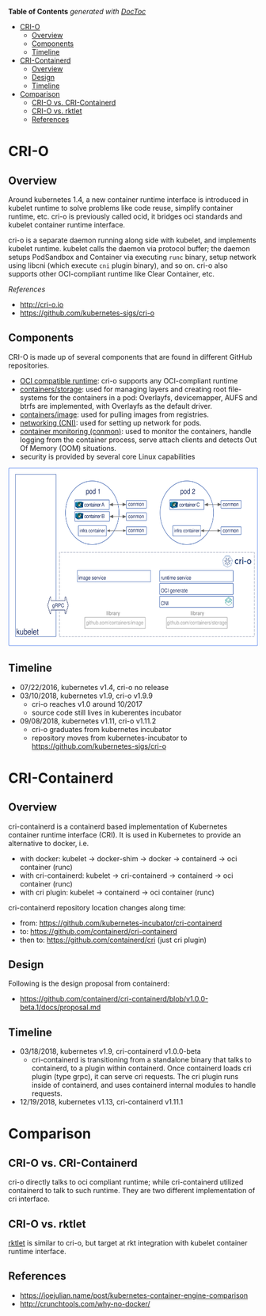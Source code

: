 <!-- START doctoc generated TOC please keep comment here to allow auto update -->
<!-- DON'T EDIT THIS SECTION, INSTEAD RE-RUN doctoc TO UPDATE -->
**Table of Contents**  *generated with [DocToc](https://github.com/thlorenz/doctoc)*

- [CRI-O](#cri-o)
  - [Overview](#overview)
  - [Components](#components)
  - [Timeline](#timeline)
- [CRI-Containerd](#cri-containerd)
  - [Overview](#overview-1)
  - [Design](#design)
  - [Timeline](#timeline-1)
- [Comparison](#comparison)
  - [CRI-O vs. CRI-Containerd](#cri-o-vs-cri-containerd)
  - [CRI-O vs. rktlet](#cri-o-vs-rktlet)
  - [References](#references)

<!-- END doctoc generated TOC please keep comment here to allow auto update -->

# CRI-O

## Overview

Around kubernetes 1.4, a new container runtime interface is introduced in kubelet runtime to solve
problems like code reuse, simplify container runtime, etc. cri-o is previously called ocid, it
bridges oci standards and kubelet container runtime interface.

cri-o is a separate daemon running along side with kubelet, and implements kubelet runtime. kubelet
calls the daemon via protocol buffer; the daemon setups PodSandbox and Container via executing `runc`
binary, setup network using libcni (which execute `cni` plugin binary), and so on. cri-o also supports
other OCI-compliant runtime like Clear Container, etc.

*References*

- http://cri-o.io
- https://github.com/kubernetes-sigs/cri-o

## Components

CRI-O is made up of several components that are found in different GitHub repositories.
- [OCI compatible runtime](https://github.com/opencontainers/runtime-tools): cri-o supports any
  OCI-compliant runtime
- [containers/storage](https://github.com/containers/storage): used for managing layers and creating
  root file-systems for the containers in a pod: Overlayfs, devicemapper, AUFS and btrfs are
  implemented, with Overlayfs as the default driver.
- [containers/image](https://github.com/containers/image): used for pulling images from registries.
- [networking (CNI)](https://github.com/containernetworking/cni): used for setting up network for pods.
- [container monitoring (conmon)](https://github.com/kubernetes-sigs/cri-o/tree/master/conmon): used
  to monitor the containers, handle logging from the container process, serve attach clients and
  detects Out Of Memory (OOM) situations.
- security is provided by several core Linux capabilities

<p align="center"><img src="./assets/crio-architecture.png" height="360px" width="auto"></p>

## Timeline

- 07/22/2016, kubernetes v1.4, cri-o no release
- 03/10/2018, kubernetes v1.9, cri-o v1.9.9
  - cri-o reaches v1.0 around 10/2017
  - source code still lives in kuberentes incubator
- 09/08/2018, kubernetes v1.11, cri-o v1.11.2
  - cri-o graduates from kubernetes incubator
  - repository moves from kubernetes-incubator to https://github.com/kubernetes-sigs/cri-o

# CRI-Containerd

## Overview

cri-containerd is a containerd based implementation of Kubernetes container runtime interface (CRI).
It is used in Kubernetes to provide an alternative to docker, i.e.

- with docker:         kubelet -> docker-shim -> docker -> containerd -> oci container (runc)
- with cri-containerd: kubelet ->      cri-containerd   -> containerd -> oci container (runc)
- with cri plugin:     kubelet ->               containerd            -> oci container (runc)

cri-containerd repository location changes along time:
- from:    https://github.com/kubernetes-incubator/cri-containerd
- to:      https://github.com/containerd/cri-containerd
- then to: https://github.com/containerd/cri (just cri plugin)

## Design

Following is the design proposal from containerd:
- https://github.com/containerd/cri-containerd/blob/v1.0.0-beta.1/docs/proposal.md

## Timeline

- 03/18/2018, kubernetes v1.9, cri-containerd v1.0.0-beta
  - cri-containerd is transitioning from a standalone binary that talks to containerd, to a plugin
    within containerd. Once containerd loads cri plugin (type grpc), it can serve cri requests.
    The cri plugin runs inside of containerd, and uses containerd internal modules to handle requests.
- 12/19/2018, kubernetes v1.13, cri-containerd v1.11.1

# Comparison

## CRI-O vs. CRI-Containerd

cri-o directly talks to oci compliant runtime; while cri-containerd utilized containerd to talk
to such runtime. They are two different implementation of cri interface.

## CRI-O vs. rktlet

[rktlet](https://github.com/kubernetes-incubator/rktlet) is similar to cri-o, but target at rkt
integration with kubelet container runtime interface.

## References

- https://joejulian.name/post/kubernetes-container-engine-comparison
- http://crunchtools.com/why-no-docker/
